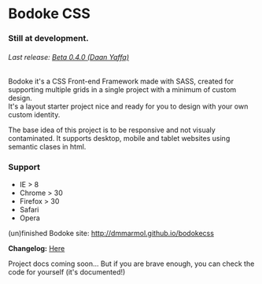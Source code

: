 Bodoke CSS
==========

### Still at development.
###### Last release: [Beta 0.4.0 (Daan Yaffa)](https://github.com/dmmarmol/bodokecss/releases/tag/0.4.0)


Bodoke it's a CSS Front-end Framework made with SASS, created for supporting multiple grids in a single project with a minimum of custom design.  
It's a layout starter project nice and ready for you to design with your own custom identity.

The base idea of this project is to be responsive and not visualy contaminated.
It supports desktop, mobile and tablet websites using semantic clases in html.

### Support
* IE > 8
* Chrome > 30
* Firefox > 30
* Safari
* Opera

(un)finished Bodoke site: http://dmmarmol.github.io/bodokecss

**Changelog:** [Here](https://github.com/dmmarmol/bodokecss/blob/master/CHANGELOG.MD)

Project docs coming soon... But if you are brave enough, you can check the code for yourself (it's documented!)